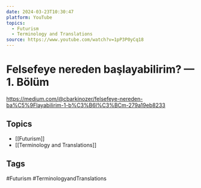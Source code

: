 ```yaml
---
date: 2024-03-23T10:30:47
platform: YouTube
topics:
  - Futurism
  - Terminology and Translations
source: https://www.youtube.com/watch?v=1pP3P0yCq18
---
```

# Felsefeye nereden başlayabilirim? — 1. Bölüm

https://medium.com/@cbarkinozer/felsefeye-nereden-ba%C5%9Flayabilirim-1-b%C3%B6l%C3%BCm-279a19eb8233

## Topics
- [[Futurism]]
- [[Terminology and Translations]]

## Tags
#Futurism #TerminologyandTranslations
